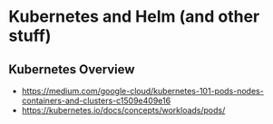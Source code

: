 # Kubernetes and Helm (and other stuff)

## Kubernetes Overview

- <https://medium.com/google-cloud/kubernetes-101-pods-nodes-containers-and-clusters-c1509e409e16>
- <https://kubernetes.io/docs/concepts/workloads/pods/>
